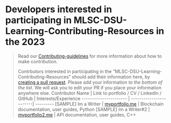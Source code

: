 # Developers interested in participating in MLSC-DSU-Learning-Contributing-Resources in the 2023

> Read our [Contributing-guidelines](https://github.com/KiranAminPanjwani/MLSC-DSU-Learning-Contributing-Resources/blob/main/Contributing_Guidlines.md) for more information about how to make contribution.
>
> Contrbutors interested in participating in the "MLSC-DSU-Learning-Contributing-Resources" should add their information here, by [creating a pull request](https://github.com/KiranAminPanjwani/MLSC-DSU-Learning-Contributing-Resources/pulls). Please add your information _to the bottom of the list_. We will ask you to edit your PR if you place your information anywhere else. 
> Contributor Name | Link to portfolio / CV / LinkedIn / GitHub | Interests/Experience
> ---------------------- | ------------------------| ---------
> [SAMPLE] Im a Writer | [myportfolio.me](http://example.com) | Blockchain documentation, user guides, Python
> [SAMPLE] Im a Writer#2 | [myportfolio2.me](http://example2.com) | API documentation, user guides, C++
> 
